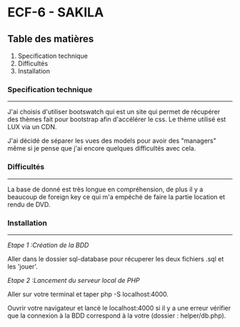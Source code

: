 # ECF-6 - SAKILA

## Table des matières
1. Specification technique
2. Difficultés
3. Installation


### Specification technique
***
J'ai choisis d'utiliser bootswatch qui est un site qui permet de récupérer des thèmes fait pour bootstrap afin d'accélérer le css.
Le thème utilisé est LUX via un CDN.

J'ai décidé de séparer les vues des models pour avoir des "managers" même si je pense que j'ai encore quelques difficultés avec cela.


### Difficultés
***
La base de donné est très longue en compréhension, de plus il y a beaucoup de foreign key ce qui m'a empéché de faire la partie location et rendu de DVD.


### Installation
***

*Etape 1 :Création de la BDD*

Aller dans le dossier sql-database pour récuperer les deux fichiers .sql et les 'jouer'.


*Etape 2 :Lancement du serveur local de PHP*

Aller sur votre terminal et taper php -S localhost:4000. 

Ouvrir votre navigateur et lancé le localhost:4000 si il y a une erreur vérifier que la connexion à la BDD correspond à la votre (dossier : helper/db.php).


